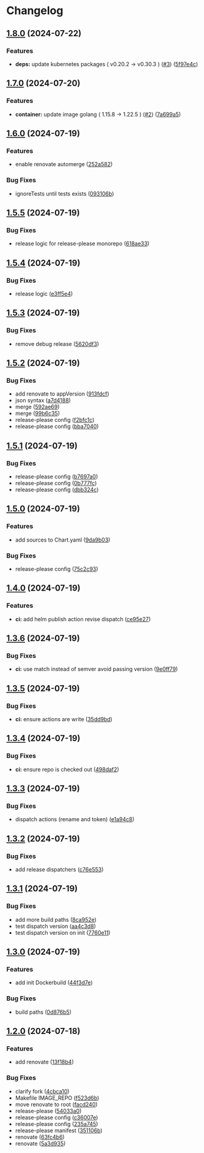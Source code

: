 # Changelog

## [1.8.0](https://github.com/anthr76/k8s-pod-mutator-webhook/compare/k8s-pod-mutator-webhook-v1.7.0...k8s-pod-mutator-webhook-v1.8.0) (2024-07-22)


### Features

* **deps:** update kubernetes packages ( v0.20.2 → v0.30.3 ) ([#3](https://github.com/anthr76/k8s-pod-mutator-webhook/issues/3)) ([5f97e4c](https://github.com/anthr76/k8s-pod-mutator-webhook/commit/5f97e4c9516bf9aeda7fea56c190f1c6cafca3a3))

## [1.7.0](https://github.com/anthr76/k8s-pod-mutator-webhook/compare/k8s-pod-mutator-webhook-v1.6.0...k8s-pod-mutator-webhook-v1.7.0) (2024-07-20)


### Features

* **container:** update image golang ( 1.15.8 → 1.22.5 ) ([#2](https://github.com/anthr76/k8s-pod-mutator-webhook/issues/2)) ([7a699a5](https://github.com/anthr76/k8s-pod-mutator-webhook/commit/7a699a54eb75c17577ff80ec634160c71ba3effc))

## [1.6.0](https://github.com/anthr76/k8s-pod-mutator-webhook/compare/k8s-pod-mutator-webhook-v1.5.5...k8s-pod-mutator-webhook-v1.6.0) (2024-07-19)


### Features

* enable renovate automerge ([252a582](https://github.com/anthr76/k8s-pod-mutator-webhook/commit/252a58256ed6a9e9c08814a3ebffa22d2d631e18))


### Bug Fixes

* ignoreTests until tests exists ([093106b](https://github.com/anthr76/k8s-pod-mutator-webhook/commit/093106be9121c8008754f2a0d45e3c0c15eac828))

## [1.5.5](https://github.com/anthr76/k8s-pod-mutator-webhook/compare/k8s-pod-mutator-webhook-v1.5.4...k8s-pod-mutator-webhook-v1.5.5) (2024-07-19)


### Bug Fixes

* release logic for release-please monorepo ([618ae33](https://github.com/anthr76/k8s-pod-mutator-webhook/commit/618ae33463e7fd3457f60aeb2d54547d9ee39bac))

## [1.5.4](https://github.com/anthr76/k8s-pod-mutator-webhook/compare/k8s-pod-mutator-webhook-v1.5.3...k8s-pod-mutator-webhook-v1.5.4) (2024-07-19)


### Bug Fixes

* release logic ([e3ff5e4](https://github.com/anthr76/k8s-pod-mutator-webhook/commit/e3ff5e403a18d17523aba1b6c182743a6f32b137))

## [1.5.3](https://github.com/anthr76/k8s-pod-mutator-webhook/compare/k8s-pod-mutator-webhook-v1.5.2...k8s-pod-mutator-webhook-v1.5.3) (2024-07-19)


### Bug Fixes

* remove debug release ([5620df3](https://github.com/anthr76/k8s-pod-mutator-webhook/commit/5620df378081c7d4d825d5de78d29a88942210ca))

## [1.5.2](https://github.com/anthr76/k8s-pod-mutator-webhook/compare/k8s-pod-mutator-webhook-v1.5.1...k8s-pod-mutator-webhook-v1.5.2) (2024-07-19)


### Bug Fixes

* add renovate to appVersion ([913fdcf](https://github.com/anthr76/k8s-pod-mutator-webhook/commit/913fdcf23bedde6f0d678f733b11b9118992c73b))
* json syntax ([a7d4188](https://github.com/anthr76/k8s-pod-mutator-webhook/commit/a7d4188c5743043bea4599f4ab64a5e2798734e6))
* merge ([592ae69](https://github.com/anthr76/k8s-pod-mutator-webhook/commit/592ae6922472b940186f1f4f7ea4b1de5bf707f0))
* merge ([99b6c35](https://github.com/anthr76/k8s-pod-mutator-webhook/commit/99b6c355bed2a4e5ae97cfe8e3cb156bd2c93fd0))
* release-please config ([f2bfc1c](https://github.com/anthr76/k8s-pod-mutator-webhook/commit/f2bfc1c070ccf390de77555dd3c9c78a33edd6c7))
* release-please config ([bba7040](https://github.com/anthr76/k8s-pod-mutator-webhook/commit/bba7040131721d7603cdc9c28a1ccfd7f818f262))

## [1.5.1](https://github.com/anthr76/k8s-pod-mutator-webhook/compare/k8s-pod-mutator-webhook-v1.5.0...k8s-pod-mutator-webhook-v1.5.1) (2024-07-19)


### Bug Fixes

* release-please config ([b7697a0](https://github.com/anthr76/k8s-pod-mutator-webhook/commit/b7697a0f48d867329e6091c2c24237e5d73ba02c))
* release-please config ([0b777fc](https://github.com/anthr76/k8s-pod-mutator-webhook/commit/0b777fc6759f2a50f7416b8ad76bdf57dae5db3f))
* release-please config ([dbb324c](https://github.com/anthr76/k8s-pod-mutator-webhook/commit/dbb324cbfc4ab4d2c80fd34538f95c6fddfdf44e))

## [1.5.0](https://github.com/anthr76/k8s-pod-mutator-webhook/compare/k8s-pod-mutator-webhook-v1.4.0...k8s-pod-mutator-webhook-v1.5.0) (2024-07-19)


### Features

* add sources to Chart.yaml ([9da9b03](https://github.com/anthr76/k8s-pod-mutator-webhook/commit/9da9b03a1aaec01d771916ed2bdab0ce8aedc819))


### Bug Fixes

* release-please config ([75c2c93](https://github.com/anthr76/k8s-pod-mutator-webhook/commit/75c2c93abfed703857d96e3a2cab978cd84999d7))

## [1.4.0](https://github.com/anthr76/k8s-pod-mutator-webhook/compare/k8s-pod-mutator-webhook-v1.3.6...k8s-pod-mutator-webhook-v1.4.0) (2024-07-19)


### Features

* **ci:** add helm publish action revise dispatch ([ce95e27](https://github.com/anthr76/k8s-pod-mutator-webhook/commit/ce95e27272c27821fcdfce4b3bfe5624d924dcee))

## [1.3.6](https://github.com/anthr76/k8s-pod-mutator-webhook/compare/k8s-pod-mutator-webhook-v1.3.5...k8s-pod-mutator-webhook-v1.3.6) (2024-07-19)


### Bug Fixes

* **ci:** use match instead of semver avoid passing version ([9e0ff79](https://github.com/anthr76/k8s-pod-mutator-webhook/commit/9e0ff79d86b6e23975223e93c53d26b04e7be707))

## [1.3.5](https://github.com/anthr76/k8s-pod-mutator-webhook/compare/k8s-pod-mutator-webhook-v1.3.4...k8s-pod-mutator-webhook-v1.3.5) (2024-07-19)


### Bug Fixes

* **ci:** ensure actions are write ([35dd9bd](https://github.com/anthr76/k8s-pod-mutator-webhook/commit/35dd9bd89f2bb09a6198cb4c1881aaadcd3f676e))

## [1.3.4](https://github.com/anthr76/k8s-pod-mutator-webhook/compare/k8s-pod-mutator-webhook-v1.3.3...k8s-pod-mutator-webhook-v1.3.4) (2024-07-19)


### Bug Fixes

* **ci:** ensure repo is checked out ([498daf2](https://github.com/anthr76/k8s-pod-mutator-webhook/commit/498daf2eb2072ced2885f6de0637dda367b44884))

## [1.3.3](https://github.com/anthr76/k8s-pod-mutator-webhook/compare/k8s-pod-mutator-webhook-v1.3.2...k8s-pod-mutator-webhook-v1.3.3) (2024-07-19)


### Bug Fixes

* dispatch actions (rename and token) ([e1a94c8](https://github.com/anthr76/k8s-pod-mutator-webhook/commit/e1a94c89fccc925eeed82b88672e19831fefd993))

## [1.3.2](https://github.com/anthr76/k8s-pod-mutator-webhook/compare/k8s-pod-mutator-webhook-v1.3.1...k8s-pod-mutator-webhook-v1.3.2) (2024-07-19)


### Bug Fixes

* add release dispatchers ([c76e553](https://github.com/anthr76/k8s-pod-mutator-webhook/commit/c76e5537561544e52cc23afb3dc7d56079f7eb57))

## [1.3.1](https://github.com/anthr76/k8s-pod-mutator-webhook/compare/k8s-pod-mutator-webhook-v1.3.0...k8s-pod-mutator-webhook-v1.3.1) (2024-07-19)


### Bug Fixes

* add more build paths ([8ca952e](https://github.com/anthr76/k8s-pod-mutator-webhook/commit/8ca952ecaeed255be9ddb60ee60461c8f524c31e))
* test dispatch version ([aa4c3d8](https://github.com/anthr76/k8s-pod-mutator-webhook/commit/aa4c3d82f9fc1554157884c5d05a4424c39696ca))
* test dispatch version on init ([7760e11](https://github.com/anthr76/k8s-pod-mutator-webhook/commit/7760e11f31b8ec4ad4e6931ba8a4f558b6c86892))

## [1.3.0](https://github.com/anthr76/k8s-pod-mutator-webhook/compare/k8s-pod-mutator-webhook-v1.2.0...k8s-pod-mutator-webhook-v1.3.0) (2024-07-19)


### Features

* add init Dockerbuild ([44f3d7e](https://github.com/anthr76/k8s-pod-mutator-webhook/commit/44f3d7ec0056c01f3d57f3e610f8b0eadcc316d0))


### Bug Fixes

* build paths ([0d876b5](https://github.com/anthr76/k8s-pod-mutator-webhook/commit/0d876b50ef92e5eddfcd295bf89899b79afa92b8))

## [1.2.0](https://github.com/anthr76/k8s-pod-mutator-webhook/compare/k8s-pod-mutator-webhook-v1.1.1...k8s-pod-mutator-webhook-v1.2.0) (2024-07-18)


### Features

* add renovate ([13f18b4](https://github.com/anthr76/k8s-pod-mutator-webhook/commit/13f18b4103a4e9dfbd1f9f53d4b674d5313d39bd))


### Bug Fixes

* clarify fork ([4cbca10](https://github.com/anthr76/k8s-pod-mutator-webhook/commit/4cbca10d6abbd9b2115a7e26a73bec6edd145fc9))
* Makefile IMAGE_REPO ([f523d6b](https://github.com/anthr76/k8s-pod-mutator-webhook/commit/f523d6be22eb0ba9b2d2c4f26c701cb466cf8bb9))
* move renovate to root ([facd240](https://github.com/anthr76/k8s-pod-mutator-webhook/commit/facd2405410cf15d2a15e5069649d449ccfadbca))
* release-please ([54033a0](https://github.com/anthr76/k8s-pod-mutator-webhook/commit/54033a03015684545e06c29a2c8dfbed0a329c45))
* release-please config ([c36007e](https://github.com/anthr76/k8s-pod-mutator-webhook/commit/c36007efbbe0b66370938b9b35d74da02d2863fe))
* release-please config ([235a745](https://github.com/anthr76/k8s-pod-mutator-webhook/commit/235a74545c302b7a1ad300280160db54e675cb2f))
* release-please manifest ([351106b](https://github.com/anthr76/k8s-pod-mutator-webhook/commit/351106b25478e6dce91d8cb73c241d4236fa3f23))
* renovate ([63fc4b6](https://github.com/anthr76/k8s-pod-mutator-webhook/commit/63fc4b68271b19b26816131fc9017e5a2f3437ca))
* renovate ([5a3d935](https://github.com/anthr76/k8s-pod-mutator-webhook/commit/5a3d935d0bcb636ca2e84d7fcde75f455e809a61))
